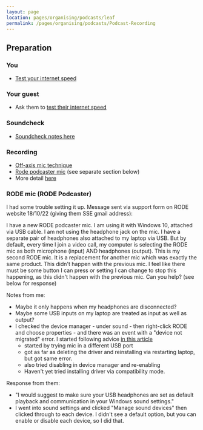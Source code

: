 ```yaml
---
layout: page
location: pages/organising/podcasts/leaf
permalink: /pages/organising/podcasts/Podcast-Recording
---
```


## Preparation

### You

* [Test your internet speed](https://www.speedtest.net/)

### Your guest

* Ask them to [test their internet speed](https://www.speedtest.net/)

### Soundcheck

* [Soundcheck notes here](https://docs.google.com/document/d/1QIuZcnRbg5ZhmvASEk_csm54o4sundsC94VDD_OZnMw/edit?usp=sharing)

### Recording

- [Off-axis mic technique](https://images.prismic.io/buzzsprout/45b8e8103fc8182a07f580fb967e253b9bb9d3f4_mic-technique-axis.png?auto=compress,format )
- [Rode podcaster mic](https://www.andertons.co.uk/rode-podcaster-usb-microphone) (see separate section below)
- More detail [here](https://docs.google.com/document/d/1QIuZcnRbg5ZhmvASEk_csm54o4sundsC94VDD_OZnMw/edit)

### RODE mic (RODE Podcaster)

I had some trouble setting it up. Message sent via support form on RODE website 18/10/22 (giving them SSE gmail address):

I have a new RODE podcaster mic. I am using it with Windows 10, attached via USB cable.
I am not using the headphone jack on the mic. I have a separate pair of headphones also attached to my laptop via USB.
But by default, every time I join a video call, my computer is selecting the RODE mic as both microphone (input) AND headphones (output).
This is my second RODE mic. It is a replacement for another mic which was exactly the same product. This didn't happen with the previous mic.
I feel like there must be some button I can press or setting I can change to stop this happening, as this didn't happen with the previous mic. 
Can you help?
(see below for response)

Notes from me:
- Maybe it only happens when my headphones are disconnected?
- Maybe some USB inputs on my laptop are treated as input as well as output?
- I checked the device manager - under sound - then right-click RODE and choose properties - and there was an event with a "device not migrated" error. I started following advice [in this article](https://www.minitool.com/news/device-not-migrated.html) 
  - started by trying mic in a different USB port
  - got as far as deleting the driver and reinstalling via restarting laptop, but got same error. 
  - also tried disabling in device manager and re-enabling
  - Haven't yet tried installing driver via compatibility mode.

Response from them:
- "I would suggest to make sure your USB headphones are set as default playback and communication in your Windows sound settings."
- I went into sound settings and clicked "Manage sound devices" then clicked through to each device. I didn't see a default option, but you can enable or disable each device, so I did that.
